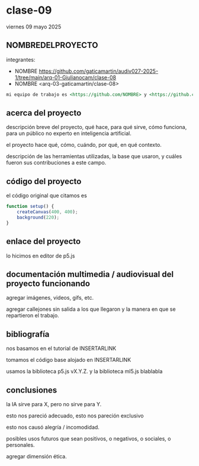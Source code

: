 # clase-09

viernes 09 mayo 2025

## NOMBREDELPROYECTO

integrantes:

* NOMBRE <https://github.com/gaticamartin/audiv027-2025-1/tree/main/arq-01-Giulianocam/clase-08>
* NOMBRE <arq-03-gaticamartin/clase-08>

```md
mi equipo de trabajo es <https://github.com/NOMBRE> y <https://github.com/NOMBRE>, entregamos en el repositorio en este enlace <https://github.com/ETC>.
```

## acerca del proyecto

descripción breve del proyecto, qué hace, para qué sirve, cómo funciona, para un público no experto en inteligencia artificial.

el proyecto hace qué, cómo, cuándo, por qué, en qué contexto.

descripción de las herramientas utilizadas, la base que usaron, y cuáles fueron sus contribuciones a este campo.

## código del proyecto

el código original que citamos es

```javascript
function setup() {
    createCanvas(400, 400);
    background(220);    
}
```

## enlace del proyecto

lo hicimos en editor de p5.js

## documentación multimedia / audiovisual del proyecto funcionando

agregar imágenes, videos, gifs, etc.

agregar callejones sin salida a los que llegaron y la manera en que se repartieron el trabajo.

## bibliografía

nos basamos en el tutorial de INSERTARLINK

tomamos el código base alojado en INSERTARLINK

usamos la biblioteca p5.js vX.Y.Z. y la biblioteca ml5.js blablabla

## conclusiones

la IA sirve para X, pero no sirve para Y.

esto nos pareció adecuado, esto nos pareción exclusivo

esto nos causó alegría / incomodidad.

posibles usos futuros que sean positivos, o negativos, o sociales, o personales.

agregar dimensión ética.
